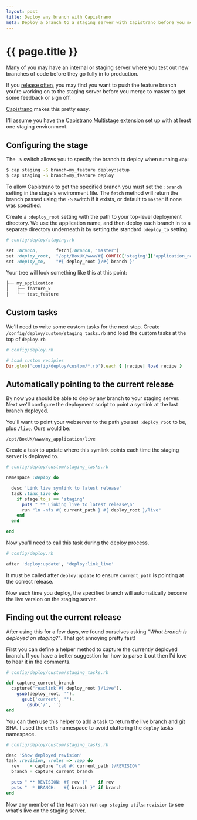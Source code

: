 ```yaml
---
layout: post
title: Deploy any branch with Capistrano
meta: Deploy a branch to a staging server with Capistrano before you merge to master to get feedback or sign off.
---
```


# {{ page.title }}

Many of you may have an internal or staging server where you test out new branches of code before they go fully in to production.

If you [release often](http://www.boxuk.com/blog/towards-faster-releases), you may find you want to push the feature branch you're working on to the staging server before you merge to master to get some feedback or sign off.

[Capistrano](https://github.com/capistrano/capistrano) makes this pretty easy.

I'll assume you have the [Capistrano Multistage extension](https://github.com/capistrano/capistrano/wiki/2.x-Multistage-Extension) set up with at least one staging environment.

## Configuring the stage

The `-S` switch allows you to specify the branch to deploy when running `cap`:

```sh
$ cap staging -S branch=my_feature deploy:setup
$ cap staging -S branch=my_feature deploy
```

To allow Capistrano to get the specified branch you must set the `:branch` setting in the stage's environment file. The `fetch` method will return the branch passed using the `-S` switch if it exists, or default to `master` if none was specified.

Create a `:deploy_root` setting with the path to your top-level deployment directory. We use the application name, and then deploy each branch in to a separate directory underneath it by setting the standard `:deploy_to` setting.

```ruby
# config/deploy/staging.rb

set :branch,       fetch(:branch, 'master')
set :deploy_root,  "/opt/BoxUK/www/#{ CONFIG['staging']['application_name'] }"
set :deploy_to,    "#{ deploy_root }/#{ branch }"
```

Your tree will look something like this at this point:

```sh
├── my_application
│   ├── feature_x
│   └── test_feature
```

## Custom tasks

We'll need to write some custom tasks for the next step. Create `/config/deploy/custom/staging_tasks.rb` and load the custom tasks at the top of `deploy.rb`

```ruby
# config/deploy.rb

# Load custom recipies
Dir.glob('config/deploy/custom/*.rb').each { |recipe| load recipe }
```
## Automatically pointing to the current release

By now you should be able to deploy any branch to your staging server. Next we'll configure the deployment script to point a symlink at the last branch deployed.

You'll want to point your webserver to the path you set `:deploy_root` to be, plus `/live`. Ours would be:

```
/opt/BoxUK/www/my_application/live
```

Create a task to update where this symlink points each time the staging server is deployed to.

```ruby
# config/deploy/custom/staging_tasks.rb

namespace :deploy do

  desc 'Link live symlink to latest release'
  task :link_live do
    if stage.to_s == 'staging'
      puts " ** Linking live to latest release\n"
      run "ln -nfs #{ current_path } #{ deploy_root }/live"
    end
  end

end
```

Now you'll need to call this task during the deploy process.

```ruby
# config/deploy.rb

after 'deploy:update', 'deploy:link_live'
```

It must be called after `deploy:update` to ensure `current_path` is pointing at the correct release.

Now each time you deploy, the specified branch will automatically become the live version on the staging server.

## Finding out the current release

After using this for a few days, we found ourselves asking _"What branch is deployed on staging?"_. That got annoying pretty fast!

First you can define a helper method to capture the currently deployed branch. If you have a better suggestion for how to parse it out then I'd love to hear it in the comments.

```ruby
# config/deploy/custom/staging_tasks.rb

def capture_current_branch
  capture("readlink #{ deploy_root }/live").
    gsub(deploy_root, '').
      gsub('current', '').
        gsub('/', '')
end
```

You can then use this helper to add a task to return the live branch and git SHA. I used the `utils` namespace to avoid cluttering the `deploy` tasks namespace.

```ruby
# config/deploy/custom/staging_tasks.rb

desc 'Show deployed revision'
task :revision, :roles => :app do
  rev    = capture "cat #{ current_path }/REVISION"
  branch = capture_current_branch

  puts " ** REVISION: #{ rev }"    if rev
  puts "  * BRANCH:   #{ branch }" if branch
end
```

Now any member of the team can run `cap staging utils:revision` to see what's live on the staging server.

